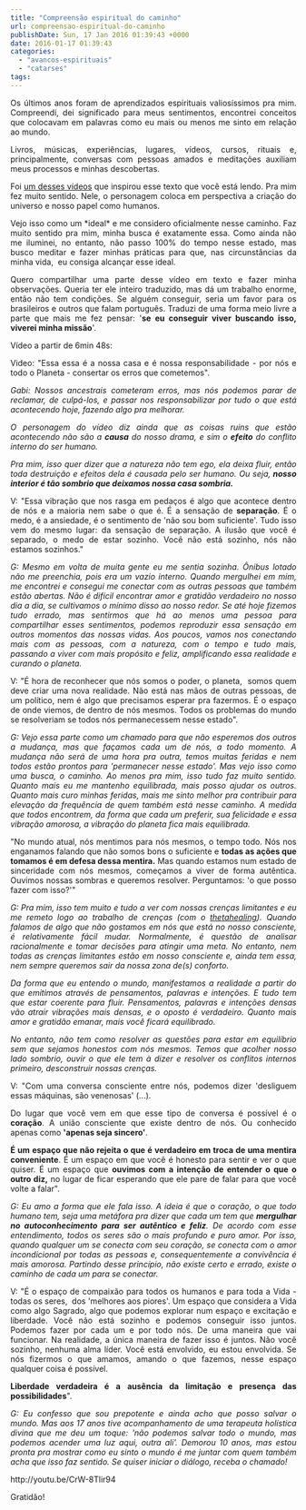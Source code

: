 ```yaml
---
title: "Compreensão espiritual do caminho"
url: compreensao-espiritual-do-caminho
publishDate: Sun, 17 Jan 2016 01:39:43 +0000
date: 2016-01-17 01:39:43
categories: 
  - "avancos-espirituais"
  - "catarses"
tags: 
---
```

<p style="text-align: justify;">Os últimos anos foram de aprendizados espirituais valiosíssimos pra mim. Compreendi, dei significado para meus sentimentos, encontrei conceitos que colocavam em palavras como eu mais ou menos me sinto em relação ao mundo.</p>
<p style="text-align: justify;">Livros, músicas, experiências, lugares, vídeos, cursos, rituais e, principalmente, conversas com pessoas amados e meditações auxiliam meus processos e minhas descobertas.<!--more--></p>
<p style="text-align: justify;">Foi <a href="https://youtu.be/CrW-8Tlir94" target="_blank">um desses vídeos</a> que inspirou esse texto que você está lendo. Pra mim fez muito sentido. Nele, o personagem coloca em perspectiva a criação do universo e nosso papel como humanos.</p>
<p style="text-align: justify;">Vejo isso como um *ideal* e me considero oficialmente nesse caminho. Faz muito sentido pra mim, minha busca é exatamente essa. Como ainda não me iluminei, no entanto, não passo 100% do tempo nesse estado, mas busco meditar e fazer minhas práticas para que, nas circunstâncias da minha vida,  eu consiga alcançar esse ideal.</p>
<p style="text-align: justify;">Quero compartilhar uma parte desse vídeo em texto e fazer minha observações. Queria ter ele inteiro traduzido, mas dá um trabalho enorme, então não tem condições. Se alguém conseguir, seria um favor para os brasileiros e outros que falam português. Traduzi de uma forma meio livre a parte que mais me fez pensar: '<strong>se eu conseguir viver buscando isso, viverei minha missão</strong>'.</p>
<p style="text-align: justify;">Vídeo a partir de 6min 48s:</p>
<p style="text-align: justify;">Video: "Essa essa é a nossa casa e é nossa responsabilidade - por nós e todo o Planeta - consertar os erros que cometemos".</p>
<p style="text-align: justify;"><em>Gabi: Nossos ancestrais cometeram erros, mas nós podemos parar de reclamar, de culpá-los, e passar nos responsabilizar por tudo o que está acontecendo hoje, fazendo algo pra melhorar.</em></p>
<p style="text-align: justify;"><em>O personagem do vídeo diz ainda que as coisas ruins que estão acontecendo não são a <strong>causa</strong> do nosso drama, e sim o <strong>efeito</strong> do conflito interno do ser humano.</em></p>
<p style="text-align: justify;"><em>Pra mim, isso quer dizer que a natureza não tem ego, ela deixa fluir, então toda destruição e efeitos dela é causada pelo ser humano. Ou seja,<strong> nosso interior é tão sombrio que deixamos nossa casa sombria.</strong></em></p>
<p style="text-align: justify;">V: "Essa vibração que nos rasga em pedaços é algo que acontece dentro de nós e a maioria nem sabe o que é. É a sensação de <strong>separação</strong>. É o medo, é a ansiedade, é o sentimento de 'não sou bom suficiente'. Tudo isso vem do mesmo lugar: da sensação de separação. A ilusão que você é separado, o medo de estar sozinho. Você não está sozinho, nós não estamos sozinhos."</p>
<p style="text-align: justify;"><em>G: Mesmo em volta de muita gente eu me sentia sozinha. Ônibus lotado não me preenchia, pois era um vazio interno. Quando mergulhei em mim, me encontrei e consegui me conectar com as outras pessoas que também estão abertas. Não é difícil encontrar amor e gratidão verdadeiro no nosso dia a dia, se cultivamos o mínimo disso ao nosso redor. Se até hoje fizemos tudo errado, mas sentirmos que há ao menos uma pessoa para compartilhar esses sentimentos, podemos reproduzir essa sensação em outros momentos das nossas vidas. Aos poucos, vamos nos conectando mais com as pessoas, com a natureza, com o tempo e tudo mais, passando a viver com mais propósito e feliz, amplificando essa realidade e curando o planeta.</em></p>
<p style="text-align: justify;">V: "É hora de reconhecer que nós somos o poder, o planeta,  somos quem deve criar uma nova realidade. Não está nas mãos de outras pessoas, de um político, nem é algo que precisamos esperar pra fazermos. É o espaço de onde viemos, de dentro de nós mesmos. Todos os problemas do mundo se resolveriam se todos nós permanecessem nesse estado".</p>
<p style="text-align: justify;"><em>G: Vejo essa parte como um chamado para que não esperemos dos outros a mudança, mas que façamos cada um de nós, a todo momento. A mudança não será de uma hora pra outra, temos muitas feridas e nem todos estão prontos para 'permanecer nesse estado'. Mas vejo isso como uma busca, o caminho. Ao menos pra mim, isso tudo faz muito sentido. Quanto mais eu me mantenho equilibrada, mais posso ajudar os outros. Quanto mais curo minhas feridas, mais me sinto melhor pra contribuir para elevação da frequência de quem também está nesse caminho. A medida que todos encontrem, da forma que cada um preferir, sua felicidade e essa vibração amorosa, a vibração do planeta fica mais equilibrada.</em></p>
<p style="text-align: justify;">"No mundo atual, nós mentimos para nós mesmos, o tempo todo. Nós nos enganamos falando que não somos bons o suficiente e <strong>todas as ações que tomamos é em defesa dessa mentira.</strong> Mas quando estamos num estado de sinceridade com nós mesmos, começamos a viver de forma autêntica. Ouvimos nossas sombras e queremos resolver. Perguntamos: 'o que posso fazer com isso?'"</p>
<p style="text-align: justify;"><em>G: Pra mim, isso tem muito e tudo a ver com nossas crenças limitantes e eu me remeto logo ao trabalho de crenças (com o <a href="http://www.gabi.blog.br/2015/12/thetahealing-cura-quantica-energetica/" target="_blank">thetahealing</a>). Quando falamos de algo que não gostamos em nós que está no nosso consciente, é relativamente fácil mudar. Normalmente, é questão de analisar racionalmente e tomar decisões para atingir uma meta. No entanto, nem todas as crenças limitantes estão em nosso consciente e, ainda tem essa, nem sempre queremos sair da nossa zona de(s) conforto.</em></p>
<p style="text-align: justify;"><em>Da forma que eu entendo o mundo, manifestamos a realidade a partir do que emitimos através de pensamentos, palavras e intenções. E tudo tem que estar coerente para fluir. Pensamentos, palavras e intenções densas vão atrair vibrações mais densas, e o oposto é verdadeiro. Quanto mais amor e gratidão emanar, mais você ficará equilibrado.</em></p>
<p style="text-align: justify;"><em>No entanto, não tem como resolver as questões para estar em equilíbrio sem que sejamos honestos com nós mesmos. Temos que acolher nosso lado sombrio, ouvir o que ele tem à dizer e resolver os conflitos internos primeiro, desconstruir nossas crenças.</em></p>
<p style="text-align: justify;">V: "Com uma conversa consciente entre nós, podemos dizer 'desliguem essas máquinas, são venenosas' (...).</p>
<p style="text-align: justify;">Do lugar que você vem em que esse tipo de conversa é possível é o <strong>coração</strong>. A união consciente que existe dentro de nós. Ou conhecido apenas como <strong>'apenas seja sincero'</strong>.</p>
<p style="text-align: justify;"><strong>É um espaço que não rejeita o que é verdadeiro em troca de uma mentira conveniente</strong>. É um espaço em que você é honesto para sentir e ver o que quiser. É um espaço que <strong>ouvimos com a intenção de entender o que o outro diz,</strong> no lugar de ficar esperando que ele pare de falar para que você volte a falar".</p>
<p style="text-align: justify;"><em>G: Eu amo a forma que ele fala isso. A ideia é que o coração, o que todo humano tem, seja uma metáfora pra dizer que cada um tem que <strong>mergulhar no autoconhecimento para ser autêntico e feliz</strong>. De acordo com esse entendimento, todos os seres são o mais profundo e puro amor. Por isso, quando qualquer um se conecta com seu coração, se conecta com o amor incondicional por todas as pessoas e, consequentemente a convivência é mais amorosa. Partindo desse princípio, não existe certo e errado, existe o caminho de cada um para se conectar.</em></p>
<p style="text-align: justify;">V: "É o espaço de compaixão para todos os humanos e para toda a Vida - todas os seres,  dos 'melhores aos piores'. Um espaço que considera a Vida como algo Sagrado, algo que podemos explorar num espaço e excitação e liberdade. Você não está sozinho e podemos conseguir isso juntos. Podemos fazer por cada um e por todo nós. De uma maneira que vai funcionar. Na realidade, a única maneira de fazer isso é juntos. Não você sozinho, nenhuma alma líder. Você está envolvido, eu estou envolvida. Se nós fizermos o que amamos, amando o que fazemos, nesse espaço qualquer coisa é possível.</p>
<p style="text-align: justify;"><strong>Liberdade verdadeira é a ausência da limitação e presença das possibilidades</strong>".</p>
<p style="text-align: justify;"><em>G: Eu confesso que sou prepotente e ainda acho que posso salvar o mundo. Mas aos 17 anos tive acompanhamento de uma terapeuta holística divina que me deu um toque: 'não podemos salvar todo o mundo, mas podemos acender uma luz aqui, outra ali'. Demorou 10 anos, mas estou pronta pra mostrar como eu sinto o mundo é me juntar com quem também acha que isso faz sentido. Se quiser iniciar o diálogo, receba o chamado!</em></p>
http://youtu.be/CrW-8Tlir94
<p style="text-align: justify;">Gratidão!</p>
